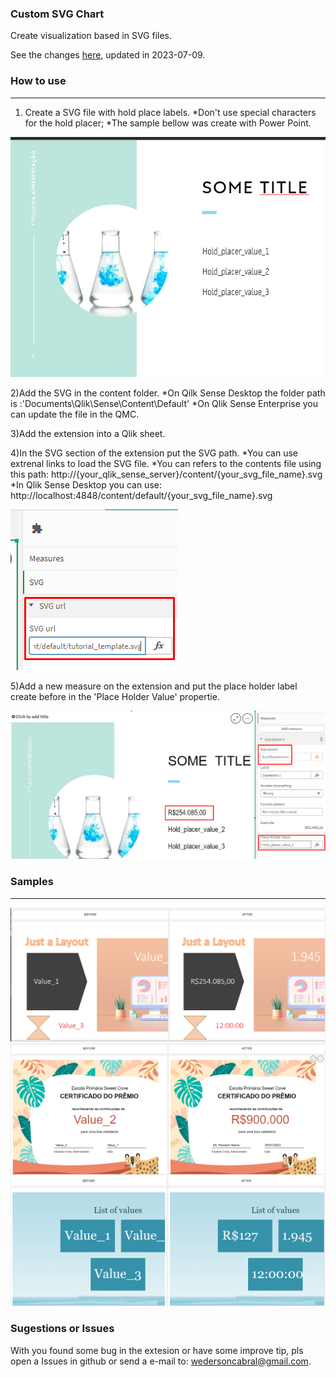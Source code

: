 ### Custom SVG Chart

Create visualization based in SVG files.

See the changes [here](https://github.com/WedersonCD/customSVGChart/blob/main/CHANGELOG.MD "Changed Log"), updated in 2023-07-09.

### How to use

------------
1) Create a SVG file with hold place labels. 
    *Don't use special characters for the hold placer;
    *The sample bellow was create with Power Point.
    
![](https://github.com/WedersonCD/customSVGChart/blob/main/SVG%20Template%20Samples/Tutorial_Image_Hold_Place.png?raw=true)

2)Add the SVG in the content folder.
    *On Qilk Sense Desktop the folder path is :'Documents\Qlik\Sense\Content\Default'
    *On Qlik Sense Enterprise you can update the file in the QMC.

3)Add the extension into a Qlik sheet.

4)In the SVG section of the extension put the SVG path.
    *You can use extrenal links to load the SVG file.
    *You can refers to the contents file using this path: http://{your_qlik_sense_server}/content/{your_svg_file_name}.svg
    *In Qlik Sense Desktop you can use: http://localhost:4848/content/default/{your_svg_file_name}.svg

![](https://github.com/WedersonCD/customSVGChart/blob/main/SVG%20Template%20Samples/Tutorial_Image_SVG_Link.png?raw=true)

5)Add a new measure on the extension and put the place holder label create before in the 'Place Holder Value' propertie.

![](https://github.com/WedersonCD/customSVGChart/blob/main/SVG%20Template%20Samples/Tutorial_Imagem_ADD_Measure.png?raw=true)

### Samples

------------
![](https://github.com/WedersonCD/customSVGChart/blob/main/SVG%20Template%20Samples/3_sample_image.png?raw=true)
![](https://github.com/WedersonCD/customSVGChart/blob/main/SVG%20Template%20Samples/second_sample_image.png?raw=true)
![](https://github.com/WedersonCD/customSVGChart/blob/main/SVG%20Template%20Samples/first_sample_image.png?raw=true)

### Sugestions or Issues

With you found some bug in the extesion or have some improve tip, pls open a Issues in github or send a e-mail to: wedersoncabral@gmail.com. 